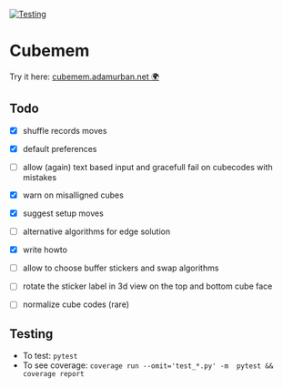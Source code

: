 [![Testing](https://github.com/adamurban98/cubemem/actions/workflows/test.yml/badge.svg)](https://github.com/adamurban98/cubemem/actions/workflows/test.yml)

# Cubemem 

Try it here: [cubemem.adamurban.net 🌍](https://cubemem.adamurban.net/)

## Todo
- [x] shuffle records moves
- [x] default preferences
- [ ] allow (again) text based input and gracefull fail on cubecodes with mistakes
- [x] warn on misalligned cubes
- [x] suggest setup moves
- [ ] alternative algorithms for edge solution
- [x] write howto
- [ ] allow to choose buffer stickers and swap algorithms
- [ ] rotate the sticker label in 3d view on the top and bottom cube face
- [ ] normalize cube codes (rare)


## Testing
- To test: `pytest`
- To see coverage: `coverage run --omit='test_*.py' -m  pytest && coverage report`